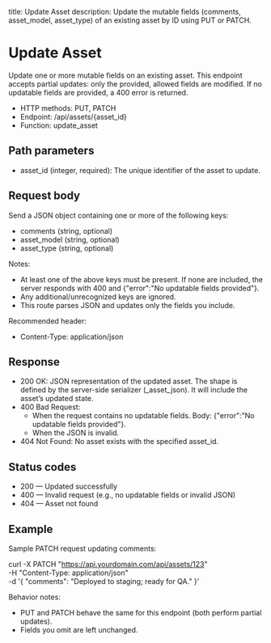 title: Update Asset
description: Update the mutable fields (comments, asset_model, asset_type) of an existing asset by ID using PUT or PATCH.

# Update Asset

Update one or more mutable fields on an existing asset. This endpoint accepts partial updates: only the provided, allowed fields are modified. If no updatable fields are provided, a 400 error is returned.

- HTTP methods: PUT, PATCH
- Endpoint: /api/assets/{asset_id}
- Function: update_asset

## Path parameters

- asset_id (integer, required): The unique identifier of the asset to update.

## Request body

Send a JSON object containing one or more of the following keys:

- comments (string, optional)
- asset_model (string, optional)
- asset_type (string, optional)

Notes:
- At least one of the above keys must be present. If none are included, the server responds with 400 and {"error":"No updatable fields provided"}.
- Any additional/unrecognized keys are ignored.
- This route parses JSON and updates only the fields you include.

Recommended header:
- Content-Type: application/json

## Response

- 200 OK: JSON representation of the updated asset. The shape is defined by the server-side serializer (_asset_json). It will include the asset’s updated state.
- 400 Bad Request:
  - When the request contains no updatable fields. Body: {"error":"No updatable fields provided"}.
  - When the JSON is invalid.
- 404 Not Found: No asset exists with the specified asset_id.

## Status codes

- 200 — Updated successfully
- 400 — Invalid request (e.g., no updatable fields or invalid JSON)
- 404 — Asset not found

## Example

Sample PATCH request updating comments:

curl -X PATCH "https://api.yourdomain.com/api/assets/123" \
  -H "Content-Type: application/json" \
  -d '{ "comments": "Deployed to staging; ready for QA." }'

Behavior notes:
- PUT and PATCH behave the same for this endpoint (both perform partial updates).
- Fields you omit are left unchanged.